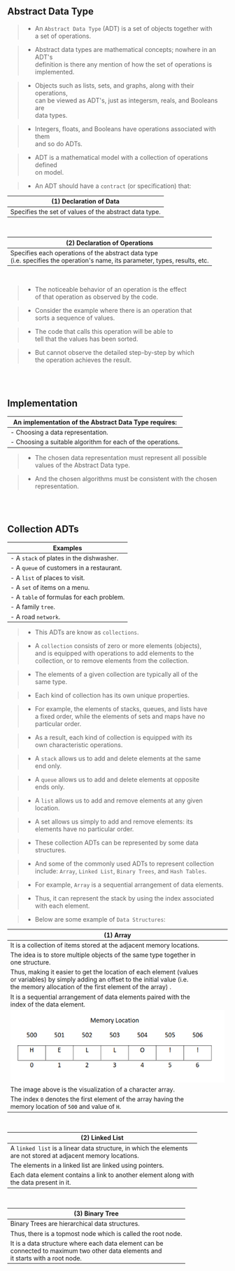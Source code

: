 ## Abstract Data Type

> - An `Abstract Data Type` (ADT) is a set of objects together with <br />
    a set of operations.

> - Abstract data types are mathematical concepts; nowhere in an ADT's <br />
    definition is there any mention of how the set of operations is <br />
    implemented.

> - Objects such as lists, sets, and graphs, along with their operations, <br />
    can be viewed as ADT's, just as integersm, reals, and Booleans are <br />
    data types.

> - Integers, floats, and Booleans have operations associated with them <br />
    and so do ADTs.

> - ADT is a mathematical model with a collection of operations defined <br />
    on model.

> - An ADT should have a `contract` (or specification) that:

| (1) Declaration of Data |
| ----------------------- |
| Specifies the set of values of the abstract data type. |

<br />

| (2) Declaration of Operations |
| ----------------------------- |
| Specifies each operations of the abstract data type <br /> (i.e. specifies the operation's name, its parameter, types, results, etc. |

<br />

> - The noticeable behavior of an operation is the effect <br />
    of that operation as observed by the code.

> - Consider the example where there is an operation that <br />
    sorts a sequence of values.

> - The code that calls this operation will be able to <br />
    tell that the values has been sorted.

> - But cannot observe the detailed step-by-step by which <br />
    the operation achieves the result.

<br />
<br />



## Implementation

| An implementation of the Abstract Data Type requires: |
| ----------------------------------------------------- |
| - Choosing a data representation. |
| - Choosing a suitable algorithm for each of the operations. |

> - The chosen data representation must represent all possible <br />
    values of the Abstract Data type.

> - And the chosen algorithms must be consistent with the chosen <br />
    representation.

<br />
<br />



## Collection ADTs

| Examples |
| -------- |
| - A `stack` of plates in the dishwasher. |
| - A `queue` of customers in a restaurant. |
| - A `list` of places to visit. |
| - A `set` of items on a menu. |
| - A `table` of formulas for each problem. |
| - A family `tree`. |
| - A road `network`. |

> - This ADTs are know as `collections`.

> - A `collection` consists of zero or more elements (objects), <br />
    and is equipped with operations to add elements to the <br />
    collection, or to remove elements from the collection.

> - The elements of a given collection are typically all of the <br />
    same type.

> - Each kind of collection has its own unique properties. <br />

> - For example, the elements of stacks, queues, and lists have <br />
    a fixed order, while the elements of sets and maps have no <br />
    particular order.

> - As a result, each kind of collection is equipped with its <br />
    own characteristic operations.

> - A `stack` allows us to add and delete elements at the same <br />
    end only.

> - A `queue` allows us to add and delete elements at opposite <br />
    ends only.

> - A `list` allows us to add and remove elements at any given <br />
    location.

> - A set allows us simply to add and remove elements: its <br />
    elements have no particular order.

> - These collection ADTs can be represented by some data structures.

> - And some of the commonly used ADTs to represent collection <br />
    include: `Array`, `Linked List`, `Binary Trees`, and `Hash Tables`.

> - For example, `Array` is a sequential arrangement of data elements.

> - Thus, it can represent the stack by using the index associated <br />
    with each element.

> - Below are some example of `Data Structures`:

| (1) Array |
| --------- |
| It is a collection of items stored at the adjacent memory locations. |
| The idea is to store multiple objects of the same type together in <br /> one structure. |
| Thus, making it easier to get the location of each element (values <br /> or variables) by simply adding an offset to the initial value (i.e. <br /> the memory allocation of the first element of the array) . |
| It is a sequential arrangement of data elements paired with the <br /> index of the data element. |
| ![array-memory-allocation](./images/01-array-memory-allocation.png) |
| The image above is the visualization of a character array. |
| The index `0` denotes the first element of the array having the <br /> memory location of `500` and value of `H`. |

<br />

| (2) Linked List |
| --------------- |
| A `linked list` is a linear data structure, in which the elements <br /> are not stored at adjacent memory locations. |
| The elements in a linked list are linked using pointers. |
| Each data element contains a link to another element along with <br /> the data present in it. |

<br />

| (3) Binary Tree |
| --------------- |
| Binary Trees are hierarchical data structures. |
| Thus, there is a topmost node which is called the root node. |
| It is a data structure where each data element can be <br /> connected to maximum two other data elements and <br /> it starts with a root node. |

<br />


